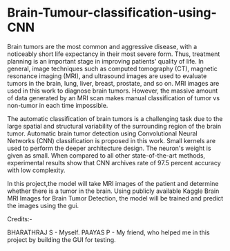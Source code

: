 # Brain-Tumour-classification-using-CNN

Brain tumors are the most common and aggressive disease, with a noticeably short life expectancy 
in their most severe form. Thus, treatment planning is an important stage in improving patients' 
quality of life. In general, image techniques such as computed tomography (CT), magnetic 
resonance imaging (MRI), and ultrasound images are used to evaluate tumors in the brain, lung, 
liver, breast, prostate, and so on. MRI images are used in this work to diagnose brain tumors. 
However, the massive amount of data generated by an MRI scan makes manual classification of 
tumor vs non-tumor in each time impossible.

The automatic classification of brain tumors is a challenging task due to the large spatial and 
structural variability of the surrounding region of the brain tumor. Automatic brain tumor detection 
using Convolutional Neural Networks (CNN) classification is proposed in this work. Small kernels 
are used to perform the deeper architecture design. The neuron's weight is given as small. When 
compared to all other state-of-the-art methods, experimental results show that CNN archives rate 
of 97.5 percent accuracy with low complexity.


In this project,the model will take MRI images of the patient and determine whether there is a tumor in the brain. Using publicly available Kaggle 
Brain MRI Images for Brain Tumor Detection, the model will be trained and predict the images using the gui.


Credits:- 

BHARATHRAJ S - Myself.
PAAYAS P     - My friend, who helped me in this project by building the GUI for testing.
